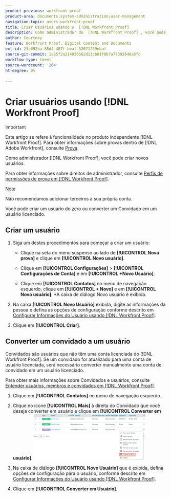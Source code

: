 ```yaml
---
product-previous: workfront-proof
product-area: documents;system-administration;user-management
navigation-topic: users-workfront-proof
title: Criar Usuários usando o  [!DNL Workfront Proof]
description: Como administrador do  [!DNL Workfront Proof] , você pode criar novos usuários.
author: Courtney
feature: Workfront Proof, Digital Content and Documents
exl-id: 23a692ba-88d4-487f-beaf-52671259ebaf
source-git-commit: 1a85f2a214036b62d13cb01f0b7a77392648a5fd
workflow-type: tm+mt
source-wordcount: '264'
ht-degree: 0%

---
```


# Criar usuários usando [!DNL Workfront Proof]

>[!IMPORTANT]
>
>Este artigo se refere à funcionalidade no produto independente [!DNL Workfront Proof]. Para obter informações sobre provas dentro de [!DNL Adobe Workfront], consulte [Prova](../../../review-and-approve-work/proofing/proofing.md).

Como administrador [!DNL Workfront Proof], você pode criar novos usuários.

Para obter informações sobre direitos de administrador, consulte [Perfis de permissões de prova em [!DNL Workfront Proof]](../../../workfront-proof/wp-acct-admin/account-settings/proof-perm-profiles-in-wp.md).

>[!NOTE]
>
>Não recomendamos adicionar terceiros à sua própria conta.

Você pode criar um usuário do zero ou converter um Convidado em um usuário licenciado.

## Criar um usuário

1. Siga um destes procedimentos para começar a criar um usuário:

   * Clique na seta do menu suspenso ao lado de **[!UICONTROL Nova prova]** e clique em **[!UICONTROL Novo usuário]**.

   * Clique em **[!UICONTROL Configurações]** > **[!UICONTROL Configurações de Conta]** e em **[!UICONTROL +Novo Usuário]**.

   * Clique em **[!UICONTROL Contatos]** no menu de navegação esquerdo, clique em **[!UICONTROL + Novo]** e em **[!UICONTROL Novo usuário]**.
*A caixa de diálogo Novo usuário é exibida.

1. Na caixa **[!UICONTROL Novo Usuário]** exibida, digite as informações da pessoa e defina as opções de configuração conforme descrito em [Configurar Informações do Usuário usando [!DNL Workfront Proof]](../../../workfront-proof/wp-mnguserscontacts/users/configure-user-info.md).

1. Clique em **[!UICONTROL Criar]**.

## Converter um convidado a um usuário

Convidados são usuários que não têm uma conta licenciada do [!DNL Workfront Proof]. Se um convidado for atualizado para uma conta de usuário licenciada, será necessário converter manualmente uma conta de convidado em um usuário licenciado.

Para obter mais informações sobre Convidados e usuários, consulte [Entender usuários, membros e convidados em [!DNL Workfront Proof]](../../../workfront-proof/wp-mnguserscontacts/contacts/use-members-guests.md).

1. Clique em **[!UICONTROL Contatos]** no menu de navegação esquerdo.
1. Clique no ícone **[!UICONTROL Mais]** à direita do Convidado que você deseja converter em usuário e clique em **[!UICONTROL Converter em usuário]**.
   ![Captura_de_tela_2018-03-30_14-08-35.png](assets/screenshot-2018-03-30-14-08-35-350x143.png)

1. Na caixa de diálogo **[!UICONTROL Novo Usuário]** que é exibida, defina opções de configuração para o usuário, conforme descrito em [Configurar Informações do Usuário usando [!DNL Workfront Proof]](../../../workfront-proof/wp-mnguserscontacts/users/configure-user-info.md).

1. Clique em **[!UICONTROL Converter em Usuário]**.
